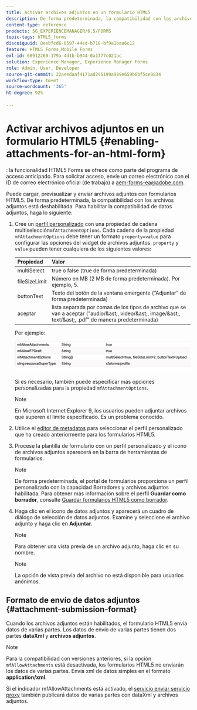 ```yaml
---
title: Activar archivos adjuntos en un formulario HTML5
description: De forma predeterminada, la compatibilidad con los archivos adjuntos de los formularios HTML5 está deshabilitada.
content-type: reference
products: SG_EXPERIENCEMANAGER/6.5/FORMS
topic-tags: hTML5_forms
discoiquuid: 8eebfcd6-0597-44ed-b718-bf9a1baa6c12
feature: HTML5 Forms,Mobile Forms
exl-id: 68912260-179a-4d1b-b944-0a1777c021ac
solution: Experience Manager, Experience Manager Forms
role: Admin, User, Developer
source-git-commit: 22aeedaaf4171ad295199a989e659b6bf5ce9834
workflow-type: tm+mt
source-wordcount: '365'
ht-degree: 92%

---
```


# Activar archivos adjuntos en un formulario HTML5 {#enabling-attachments-for-an-html-form}

<span class="preview">: la funcionalidad HTML5 Forms se ofrece como parte del programa de acceso anticipado. Para solicitar acceso, envíe un correo electrónico con el ID de correo electrónico oficial (de trabajo) a aem-forms-ea@adobe.com.
</span>

Puede cargar, previsualizar y enviar archivos adjuntos con formularios HTML5. De forma predeterminada, la compatibilidad con los archivos adjuntos está deshabilitada. Para habilitar la compatibilidad de datos adjuntos, haga lo siguiente:

1. Cree un [perfil personalizado](/help/forms/custom-profile.md) con una propiedad de cadena multiselección`mfAttachmentOptions`. Cada cadena de la propiedad `mfAttachmentOptions` debe tener un formato `property=value` para configurar las opciones del widget de archivos adjuntos. `property` y `value` pueden tener cualquiera de los siguientes valores:

   | Propiedad | Valor |
   |--- |---|
   | multiSelect | true o false (true de forma predeterminada) |
   | fileSizeLimit | Número en MB (2 MB de forma predeterminada). Por ejemplo, 5. |
   | buttonText | Texto del botón de la ventana emergente (“Adjuntar” de forma predeterminada) |
   | aceptar | lista separada por comas de los tipos de archivo que se van a aceptar (&quot;audio/&amp;ast;, video/&amp;ast;, image/&amp;ast;, text/&amp;ast;, .pdf&quot; de manera predeterminada) |

   Por ejemplo:

   ![configurar opciones](assets/mfAttachmentOptions.png)

   Si es necesario, también puede especificar más opciones personalizadas para la propiedad `mfAttachmentOptions`.

   >[!NOTE]
   >
   >En Microsoft Internet Explorer 9, los usuarios pueden adjuntar archivos que superen el límite especificado. Es un problema conocido.

1. Utilice el [editor de metadatos](/help/forms/manage-form-metadata.md) para seleccionar el perfil personalizado que ha creado anteriormente para los formularios HTML5.
1. Procese la plantilla de formulario con un perfil personalizado y el icono de archivos adjuntos aparecerá en la barra de herramientas de formularios.

   >[!NOTE]
   >
   >De forma predeterminada, el portal de formularios proporciona un perfil personalizado con la capacidad Borradores y archivos adjuntos habilitada. Para obtener más información sobre el perfil **Guardar como borrador**, consulte [Guardar formularios HTML5 como borrador](/help/forms/saving-html5-form-draft.md).

1. Haga clic en el icono de datos adjuntos y aparecerá un cuadro de diálogo de selección de datos adjuntos. Examine y seleccione el archivo adjunto y haga clic en **Adjuntar**.

   >[!NOTE]
   >
   >Para obtener una vista previa de un archivo adjunto, haga clic en su nombre.

   >[!NOTE]
   >
   >La opción de vista previa del archivo no está disponible para usuarios anónimos.

## Formato de envío de datos adjuntos {#attachment-submission-format}

Cuando los archivos adjuntos están habilitados, el formulario HTML5 envía datos de varias partes. Los datos de envío de varias partes tienen dos partes **dataXml** y **archivos adjuntos**.

>[!NOTE]
>
>Para la compatibilidad con versiones anteriores, si la opción `mfAllowAttachments` está desactivada, los formularios HTML5 no enviarán los datos de varias partes. Envía xml de datos simples en el formato **application/xml**.

Si el indicador mfAllowAttachments está activado, el [servicio enviar servicio proxy](/help/forms/service-proxy.md) también publicará datos de varias partes con dataXml y archivos adjuntos.
